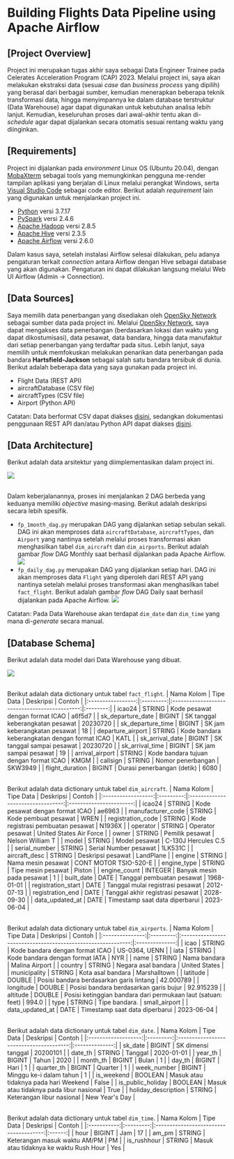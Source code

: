 # Building Flights Data Pipeline using Apache Airflow

## [Project Overview]
Project ini merupakan tugas akhir saya sebagai Data Engineer Trainee pada Celerates Acceleration Program (CAP) 2023. Melalui project ini, saya akan melakukan ekstraksi data (sesuai _case_ dan _business process_ yang dipilih) yang berasal dari berbagai sumber, kemudian menerapkan beberapa teknik transformasi data, hingga menyimpannya ke dalam database terstruktur (Data Warehouse) agar dapat digunakan untuk kebutuhan analisa lebih lanjut. Kemudian, keseluruhan proses dari awal-akhir tentu akan di-_schedule_ agar dapat dijalankan secara otomatis sesuai rentang waktu yang diinginkan.

## [Requirements]
Project ini dijalankan pada _environment_ Linux OS (Ubuntu 20.04), dengan [MobaXterm](https://mobaxterm.mobatek.net/) sebagai tools yang memungkinkan pengguna me-render tampilan aplikasi yang berjalan di Linux melalui perangkat Windows, serta [Visual Studio Code](https://code.visualstudio.com/) sebagai code editor. Berikut adalah _requirement_ lain yang digunakan untuk menjalankan project ini.

- [Python](https://www.python.org/) versi 3.7.17
- [PySpark](https://spark.apache.org/docs/latest/api/python/#) versi 2.4.6
- [Apache Hadoop](https://hadoop.apache.org/) versi 2.8.5
- [Apache Hive](https://hive.apache.org/) versi 2.3.5
- [Apache Airflow](https://airflow.apache.org/) versi 2.6.0

Dalam kasus saya, setelah instalasi Airflow selesai dilakukan, pelu adanya pengaturan terkait _connection_ antara Airflow dengan Hive sebagai database yang akan digunakan. Pengaturan ini dapat dilakukan langsung melalui Web UI Airflow (Admin &rarr; Connection).

## [Data Sources]
Saya memilih data penerbangan yang disediakan oleh [OpenSky Network](https://opensky-network.org/) sebagai sumber data pada project ini. Melalui [OpenSky Network](https://opensky-network.org/), saya dapat mengakses data penerbangan (berdasarkan lokasi dan waktu yang dapat dikostumisasi), data pesawat, data bandara, hingga data manufaktur dari setiap penerbangan yang terdaftar pada situs. Lebih lanjut, saya memilih untuk memfokuskan melakukan penarikan data penerbangan pada bandara **Hartsfield-Jackson** sebagai salah satu bandara tersibuk di dunia. Berikut adalah beberapa data yang saya gunakan pada project ini.

- Flight Data (REST API)
- aircraftDatabase (CSV file)
- aircraftTypes (CSV file)
- Airport (Python API)

Catatan: Data berformat CSV dapat diakses [disini](https://opensky-network.org/datasets/metadata/), sedangkan dokumentasi penggunaan REST API dan/atau Python API dapat diakses [disini](https://openskynetwork.github.io/opensky-api/rest.html).

## [Data Architecture]
Berikut adalah data arsitektur yang diimplementasikan dalam project ini.

<img src='https://drive.google.com/uc?export=view&id=1zt_ll4F5G_4A2cKPp06cnIiyc6z-d7cw'>

\
Dalam keberjalanannya, proses ini menjalankan 2 DAG berbeda yang keduanya memiliki _objective_ masing-masing. Berikut adalah deskripsi secara lebih spesifik.

- `fp_1month_dag.py` merupakan DAG yang dijalankan setiap sebulan sekali. DAG ini akan memproses data `aircraftDatabase`, `aircraftTypes`, dan `Airport` yang nantinya setelah melalui proses transformasi akan menghasilkan tabel `dim_aircraft` dan `dim_airports`. Berikut adalah gambar _flow_ DAG Monthly saat berhasil dijalankan pada Apache Airflow.
  <img src='https://drive.google.com/uc?export=view&id=1veahgcwAYfRSF_PUDMwR2AZHlUZP9t_m'>
- `fp_daily_dag.py` merupakan DAG yang dijalankan setiap hari. DAG ini akan memproses data `Flight` yang diperoleh dari REST API yang nantinya setelah melalui proses transformasi akan menghasilkan tabel `fact_flight`. Berikut adalah gambar _flow_ DAG Daily saat berhasil dijalankan pada Apache Airflow.
  <img src='https://drive.google.com/uc?export=view&id=1ABfy2mwj_dWiVHx65P1AkherJnmOU1qm'>

Catatan: Pada Data Warehouse akan terdapat `dim_date` dan `dim_time` yang mana di-_generate_ secara manual.


## [Database Schema]
Berikut adalah data model dari Data Warehouse yang dibuat.


<img src='https://drive.google.com/uc?export=view&id=1wbFXjRM6Ep2atoYWjyVHJCy1hXPDkflO'>

\
Berikut adalah data dictionary untuk tabel `fact_flight`.
|     Nama Kolom    | Tipe Data |                   Deskripsi                   |  Contoh  |
|:-----------------:|:---------:|:---------------------------------------------:|:--------:|
| icao24            | STRING    | Kode pesawat dengan format ICAO               | a6f5d7   |
| sk_departure_date | BIGINT    | SK tanggal keberangkatan pesawat              | 20230720 |
| sk_departure_time | BIGINT    | SK jam keberangkatan pesawat                  | 18       |
| departure_airport | STRING    | Kode bandara keberangkatan dengan format ICAO | KATL     |
| sk_arrival_date   | BIGINT    | SK tanggal sampai pesawat                     | 20230720 |
| sk_arrival_time   | BIGINT    | SK jam sampai pesawat                         | 19       |
| arrival_airport   | STRING    | Kode bandara tujuan dengan format ICAO        | KMGM     |
| callsign          | STRING    | Nomor penerbangan                             | SKW3949  |
| flight_duration   | BIGINT    | Durasi penerbangan (detik)                    | 6080     |

\
Berikut adalah data dictionary untuk tabel `dim_aircraft`.
|     Nama Kolom     | Tipe Data |             Deskripsi             |          Contoh         |
|:------------------:|:---------:|:---------------------------------:|:-----------------------:|
| icao24             | STRING    | Kode pesawat dengan format ICAO   | ae6963                  |
| manufacturer_code  | STRING    | Kode pembuat pesawat              | WREN                    |
| registration_code  | STRING    | Kode registrasi pembuatan pesawat | N1936X                  |
| operator           | STRING    | Operator pesawat                  | United States Air Force |
| owner              | STRING    | Pemilik pesawat                   | Nelson William T        |
| model              | STRING    | Model pesawat                     | C-130J Hercules C.5     |
| serial_number      | STRING    | Serial Number pesawat             | 1LK531C                 |
| aircraft_desc      | STRING    | Deskripsi pesawat                 | LandPlane               |
| engine             | STRING    | Nama mesin pesawat                | CONT MOTOR TSIO-520-E   |
| engine_type        | STRING    | Tipe mesin pesawat                | Piston                  |
| engine_count       | INTEGER   | Banyak mesin pada pesawat         | 1                       |
| built_date         | DATE      | Tanggal pembuatan pesawat         | 1968-01-01              |
| registration_start | DATE      | Tanggal mulai registrasi pesawat  | 2012-07-13              |
| registration_end   | DATE      | Tanggal akhir registrasi pesawat  | 2028-09-30              |
| data_updated_at    | DATE      | Timestamp saat data diperbarui    | 2023-06-04              |

\
Berikut adalah data dictionary untuk tabel `dim_airports`.
|    Nama Kolom   | Tipe Data |                           Deskripsi                          |     Contoh     |
|:---------------:|:---------:|:------------------------------------------------------------:|:--------------:|
| icao            | STRING    | Kode bandara dengan format ICAO                              | US-0364, UENN  |
| iata            | STRING    | Kode bandara dengan format IATA                              | NYR            |
| name            | STRING    | Nama bandara                                                 | Malina Airport |
| country         | STRING    | Negara asal bandara                                          | United States  |
| municipality    | STRING    | Kota asal bandara                                            | Marshalltown   |
| latitude        | DOUBLE    | Posisi bandara berdasarkan garis lintang                     | 42.000789      |
| longitude       | DOUBLE    | Posisi bandara berdasarkan garis bujur                       | 92.915239      |
| altitude        | DOUBLE    | Posisi ketinggian bandara dari permukaan laut (satuan: feet) | 994.0          |
| type            | STRING    | Tipe bandara.                                                | small_airport  |
| data_updated_at | DATE      | Timestamp saat data diperbarui                               | 2023-06-04     |

\
Berikut adalah data dictionary untuk tabel `dim_date`.
|      Nama Kolom     | Tipe Data |                Deskripsi                |     Contoh     |
|:-------------------:|:---------:|:---------------------------------------:|:--------------:|
| sk_date             | BIGINT    | SK dimensi tanggal                      | 20200101       |
| date_th             | STRING    | Tanggal                                 | 2020-01-01     |
| year_th             | BIGINT    | Tahun                                   | 2020           |
| month_th            | BIGINT    | Bulan                                   | 1              |
| day_th              | BIGINT    | Hari                                    | 1              |
| quarter_th          | BIGINT    | Quarter                                 | 1              |
| week_number         | BIGINT    | Minggu ke-i dalam tahun                 | 1              |
| is_weekend          | BOOLEAN   | Masuk atau tidaknya pada hari Weekend   | False          |
| is_public_holiday   | BOOLEAN   | Masuk atau tidaknya pada libur nasional | True           |
| holiday_description | STRING    | Keterangan libur nasional               | New Year's Day |

\
Berikut adalah data dictionary untuk tabel `dim_time`.
|  Nama Kolom | Tipe Data |                Deskripsi               | Contoh |
|:-----------:|:---------:|:--------------------------------------:|:------:|
| hour        | BIGINT    | Jam                                    | 17     |
| am_pm       | STRING    | Keterangan masuk waktu AM/PM           | PM     |
| is_rushhour | STRING    | Masuk atau tidaknya ke waktu Rush Hour | Yes    |
